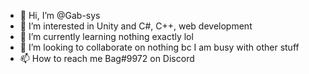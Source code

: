 - 👋 Hi, I’m @Gab-sys
- 👀 I’m interested in Unity and C#, C++, web development
- 🌱 I’m currently learning nothing exactly lol
- 💞️ I’m looking to collaborate on nothing bc I am busy with other stuff
- 📫 How to reach me Bag#9972 on Discord

<!---
Gab-sys/Gab-sys is a ✨ special ✨ repository because its `README.md` (this file) appears on your GitHub profile.
You can click the Preview link to take a look at your changes.
--->
